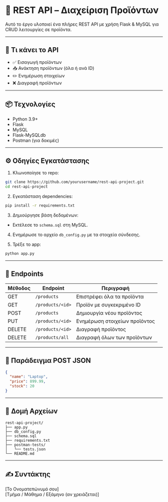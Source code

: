 
# 🛒 REST API – Διαχείριση Προϊόντων

Αυτό το έργο υλοποιεί ένα πλήρες REST API με χρήση Flask & MySQL για CRUD λειτουργίες σε προϊόντα.

---

## 📌 Τι κάνει το API

- ✅ Εισαγωγή προϊόντων
- 📥 Ανάκτηση προϊόντων (όλα ή ανά ID)
- ✏️ Ενημέρωση στοιχείων
- ❌ Διαγραφή προϊόντων

---

## 📦 Τεχνολογίες

- Python 3.9+
- Flask
- MySQL
- Flask-MySQLdb
- Postman (για δοκιμές)

---

## ⚙️ Οδηγίες Εγκατάστασης

1. Κλωνοποίησε το repo:
```bash
git clone https://github.com/yourusername/rest-api-project.git
cd rest-api-project
```

2. Εγκατάσταση dependencies:
```bash
pip install -r requirements.txt
```

3. Δημιούργησε βάση δεδομένων:
- Εκτέλεσε το `schema.sql` στη MySQL.

4. Ενημέρωσε το αρχείο `db_config.py` με τα στοιχεία σύνδεσης.

5. Τρέξε το app:
```bash
python app.py
```

---

## 🔌 Endpoints

| Μέθοδος | Endpoint           | Περιγραφή                      |
|--------|--------------------|--------------------------------|
| GET    | `/products`        | Επιστρέφει όλα τα προϊόντα     |
| GET    | `/products/<id>`   | Προϊόν με συγκεκριμένο ID      |
| POST   | `/products`        | Δημιουργία νέου προϊόντος      |
| PUT    | `/products/<id>`   | Ενημέρωση στοιχείων προϊόντος  |
| DELETE | `/products/<id>`   | Διαγραφή προϊόντος             |
| DELETE | `/products/all`    | Διαγραφή όλων των προϊόντων    |

---

## 🧾 Παράδειγμα POST JSON

```json
{
  "name": "Laptop",
  "price": 899.99,
  "stock": 20
}
```

---

## 📁 Δομή Αρχείων

```
rest-api-project/
├── app.py
├── db_config.py
├── schema.sql
├── requirements.txt
├── postman-tests/
│   └── tests.json
└── README.md
```

---

## ✍️ Συντάκτης

[Το Ονοματεπώνυμό σου]  
[Τμήμα / Μάθημα / Εξάμηνο (αν χρειάζεται)]
